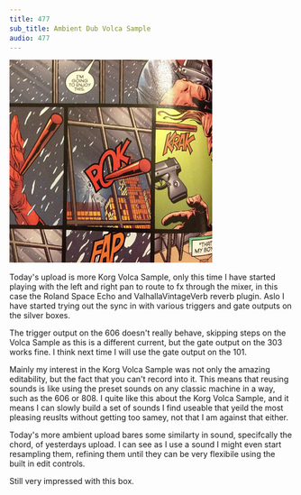 ```yaml
---
title: 477
sub_title: Ambient Dub Volca Sample
audio: 477
---
```


![Image](/assets/img/snd477.png)

Today's upload is more Korg Volca Sample, only this time I have started playing with the left and right pan to route to fx through the mixer, in this case the Roland Space Echo and ValhallaVintageVerb reverb plugin. Aslo I have started trying out the sync in with various triggers and gate outputs on the silver boxes.

The trigger output on the 606 doesn't really behave, skipping steps on the Volca Sample as this is a different current, but the gate output on the 303 works fine. I think next time I will use the gate output on the 101.

Mainly my interest in the Korg Volca Sample was not only the amazing editability, but the fact that you can't record into it. This means that reusing sounds is like using the preset sounds on any classic machine in a way, such as the 606 or 808. I quite like this about the Korg Volca Sample, and it means I can slowly build a set of sounds I find useable that yeild the most pleasing reuslts without getting too samey, not that I am against that either.

Today's more ambient upload bares some similarty in sound, specifcally the chord, of yesterdays upload. I can see as I use a sound I might even start resampling them, refining them until they can be very flexibile using the built in edit controls.

Still very impressed with this box.